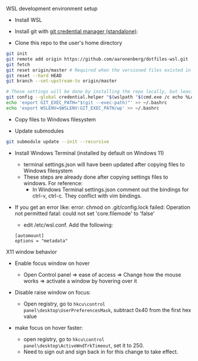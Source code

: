 WSL development environment setup

- Install WSL

- Install git with [git credential manager (standalone)](https://github.com/GitCredentialManager/git-credential-manager/releases/latest):

- Clone this repo to the user's home directory
```bash
git init
git remote add origin https://github.com/aaronenberg/dotfiles-wsl.git
git fetch
git reset origin/master # Required when the versioned files existed in path before "git init" of this repo.
git reset --hard HEAD
git branch --set-upstream-to origin/master
```

```bash
# These settings will be done by installing the repo locally, but leaving here for reference
git config --global credential.helper "$(wslpath "$(cmd.exe /c echo %LocalAppData%\\Programs\\Git Credential Manager\\git-credential-manager-core.exe 2>/dev/null)" | sed -e 's/\r//g' -e 's/ /\\ /g')"
echo 'export GIT_EXEC_PATH="$(git --exec-path)"' >> ~/.bashrc
echo 'export WSLENV=$WSLENV:GIT_EXEC_PATH/wp' >> ~/.bashrc
```

- Copy files to Windows filesystem

- Update submodules
```bash
git submodule update --init --recursive
```

- Install Windows Terminal (installed by default on Windows 11)

    - terminal settings.json will have been updated after copying files to Windows filesystem
    - These steps are already done after copying settings files to windows. For reference:
        - In Windows Terminal settings.json comment out the bindings for ctrl-v, ctrl-c. They conflict with vim bindings.

- If you get an error like:
    error: chmod on .git/config.lock failed: Operation not permitted
    fatal: could not set 'core.filemode' to 'false'
    
    - edit /etc/wsl.conf. Add the following:
    ```
    [automount]
    options = "metadata"
    ```


X11 window behavior
- Enable focus window on hover
    - Open Control panel => ease of access => Change how the mouse works => activate a window by hovering over it

- Disable raise window on focus:
    - Open registry, go to `hkcu\control panel\desktop\UserPreferencesMask`, subtract 0x40 from the first hex value
    
- make focus on hover faster:
    - open registry, go to `hkcu\control panel\desktop\ActiveWndTrkTimeout`, set it to 250.
    - Need to sign out and sign back in for this change to take effect.
